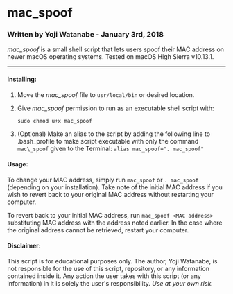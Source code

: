 # mac_spoof
### Written by Yoji Watanabe - January 3rd, 2018
_mac\_spoof_ is a small shell script that lets users spoof their MAC address on newer macOS operating systems. Tested on macOS High Sierra v10.13.1.
***


#### Installing:

1. Move the _mac\_spoof_ file to `usr/local/bin` or desired location.

2. Give _mac\_spoof_ permission to run as an executable shell script with:

	```
	sudo chmod u+x mac_spoof
	```

3. (Optional) Make an alias to the script by adding the following line to .bash_profile to make script executable with only the command `mac\_spoof` given to the Terminal:
		```
		alias mac_spoof=". mac_spoof"
		```

#### Usage:

To change your MAC address, simply run ```mac_spoof``` or ```. mac_spoof``` (depending on your installation). Take note of the initial MAC address if you wish to revert back to your original MAC address without restarting your computer.

To revert back to your initial MAC address, run ```mac_spoof <MAC address>``` substituting MAC address with the address noted earlier. In the case where the original address cannot be retrieved, restart your computer.


#### Disclaimer:

This script is for educational purposes only. The author, Yoji Watanabe, is not responsible for the use of this script, repository, or any information contained inside it. Any action the user takes with this script (or any information) in it is solely the user's responsibility. *Use at your own risk.*